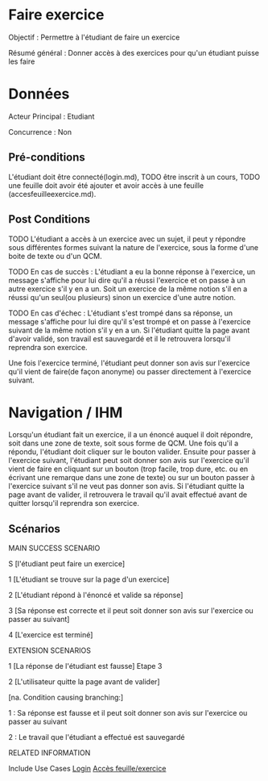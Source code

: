 ﻿
# Faire exercice
Objectif : Permettre à l'étudiant de faire un exercice

Résumé général : Donner accès à des exercices pour qu'un étudiant puisse les faire


# Données

Acteur Principal : Etudiant

Concurrence : Non



## Pré-conditions

L'étudiant doit être connecté(login.md), TODO être inscrit à un cours, TODO une feuille doit avoir été ajouter et avoir accès à une feuille (accesfeuilleexercice.md).


## Post Conditions

TODO
L'étudiant a accès à un exercice avec un sujet, il peut y répondre sous différentes formes suivant la nature 
de l'exercice, sous la forme d'une boite de texte ou d'un QCM. 

TODO
En cas de succès : L'étudiant a eu la bonne réponse à l'exercice, un message s'affiche pour lui dire qu'il a 
réussi l'exercice et on passe à un autre exercice s'il y en a un. Soit un exercice de la même notion s'il en 
a réussi qu'un seul(ou plusieurs) sinon un exercice d'une autre notion.

TODO
En cas d'échec : L'étudiant s'est trompé dans sa réponse, un message s'affiche pour lui dire qu'il s'est 
trompé et on passe à l'exercice suivant de la même notion s'il y en a un.
Si l'étudiant quitte la page avant d'avoir validé, son travail est sauvegardé et il le retrouvera lorsqu'il 
reprendra son exercice.

Une fois l'exercice terminé, l'étudiant peut donner son avis sur l'exercice qu'il vient de faire(de façon 
anonyme) ou passer directement à l'exercice suivant.


# Navigation / IHM 

Lorsqu'un étudiant fait un exercice, il a un énoncé auquel il doit répondre, soit dans une zone de texte, 
soit sous forme de QCM. Une fois qu'il a répondu, l'étudiant doit cliquer sur le bouton valider. 
Ensuite pour passer à l'exercice suivant, l'étudiant peut soit donner son avis sur l'exercice qu'il vient de 
faire  en cliquant sur un bouton (trop facile, trop dure, etc. ou en écrivant une remarque dans une zone de 
texte) ou sur un bouton passer à l'exercice suivant s'il ne veut pas donner son avis.
Si l'étudiant quitte la page avant de valider, il retrouvera le travail qu'il avait effectué avant de 
quitter lorsqu'il reprendra son exercice.



## Scénarios

MAIN SUCCESS SCENARIO

S	[l'étudiant peut faire un exercice]

1	[L'étudiant se trouve sur la page d'un exercice]

2	[L'étudiant répond à l'énoncé et valide sa réponse]

3	[Sa réponse est correcte et il peut soit donner son avis sur l'exercice ou passer au suivant]

4	[L'exercice est terminé]



EXTENSION SCENARIOS

1	[La réponse de l'étudiant est fausse] Etape 3

2	[L'utilisateur quitte la page avant de valider]

[na. Condition causing branching:]

1 : Sa réponse est fausse et il peut soit donner son avis sur l'exercice ou passer au suivant

2 : Le travail que l'étudiant a effectué est sauvegardé



RELATED INFORMATION

Include Use Cases	[Login](login.md)
	                [Accès feuille/exercice](accesfeuilleexercice.md)



<!--- 
Author : Raphael
Validator :  
-->
